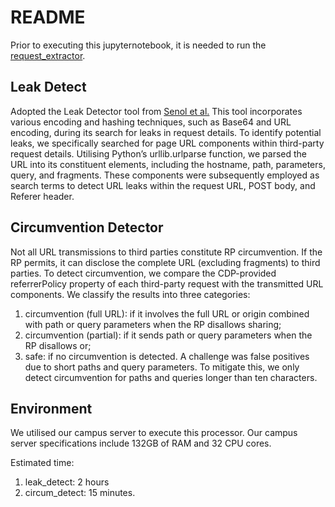 # README
Prior to executing this jupyternotebook, it is needed to run the [request_extractor](/01_extractor/request_extractor.ipynb).

## Leak Detect
Adopted the Leak Detector tool from [Senol et al.](https://www.usenix.org/conference/usenixsecurity22/presentation/senol) This tool incorporates various encoding and hashing techniques, such as Base64 and URL encoding, during its search for leaks in request details. To identify potential leaks, we specifically searched for page URL components within third-party request details. Utilising Python’s urllib.urlparse function, we parsed the URL into its constituent elements, including the hostname, path, parameters, query, and fragments. These components were subsequently employed as search terms to detect URL leaks within the request URL, POST body, and Referer header.


## Circumvention Detector
Not all URL transmissions to third parties constitute RP circumvention. If the RP permits, it can disclose the complete URL (excluding fragments) to third parties. To detect circumvention, we compare the CDP-provided referrerPolicy property of each third-party request with the transmitted URL components. We classify the results into three categories:
1) circumvention (full URL): if it involves the full URL or origin combined with path or query parameters when the RP disallows sharing;
2) circumvention (partial): if it sends path or query parameters when the RP disallows or;
3) safe: if no circumvention is detected.
A challenge was false positives due to short paths and query parameters. To mitigate this, we only detect circumvention for paths and queries longer than ten characters.


## Environment
We utilised our campus server to execute this processor. Our campus server specifications include 132GB of RAM and 32 CPU cores. 

Estimated time:
1. leak_detect: 2 hours
2. circum_detect: 15 minutes. 
